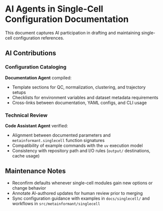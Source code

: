 # AI Agents in Single-Cell Configuration Documentation

This document captures AI participation in drafting and maintaining single-cell configuration references.

## AI Contributions

### Configuration Cataloging
**Documentation Agent** compiled:
- Template sections for QC, normalization, clustering, and trajectory setups
- Checklists for environment variables and dataset metadata requirements
- Cross-links between documentation, YAML configs, and CLI usage

### Technical Review
**Code Assistant Agent** verified:
- Alignment between documented parameters and `metainformant.singlecell` function signatures
- Compatibility of example commands with the `uv` execution model
- Consistency with repository path and I/O rules (`output/` destinations, cache usage)

## Maintenance Notes
- Reconfirm defaults whenever single-cell modules gain new options or change behavior
- Annotate AI-authored updates for human review prior to merging
- Sync configuration guidance with examples in `docs/singlecell/` and workflows in `src/metainformant/singlecell`


